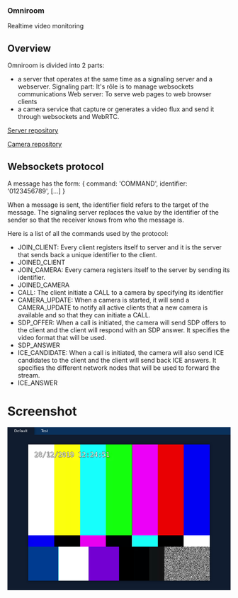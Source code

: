 ### Omniroom
Realtime video monitoring

## Overview
Omniroom is divided into 2 parts:
- a server that operates at the same time as a signaling server and a webserver.
    Signaling part: It's rôle is to manage websockets communications
    Web server: To serve web pages to web browser clients
- a camera service that capture or generates a video flux and send it through websockets and WebRTC.

[Server repository](https://github.com/room-2135/omniroom-server)

[Camera repository](https://github.com/room-2135/omniroom-camera)

## Websockets protocol

A message has the form:
{
    command: 'COMMAND',
    identifier: '0123456789',
    [...]
}

When a message is sent, the identifier field refers to the target of the message. The signaling server replaces the value by the identifier of the sender so that the receiver knows from who the message is.

Here is a list of all the commands used by the protocol:
- JOIN_CLIENT:
    Every client registers itself to server and it is the server that sends back a unique identifier to the client.
- JOINED_CLIENT
- JOIN_CAMERA:
    Every camera registers itself to the server by sending its identifier.
- JOINED_CAMERA
- CALL:
    The client initiate a CALL to a camera by specifying its identifier
- CAMERA_UPDATE:
    When a camera is started, it will send a CAMERA_UPDATE to notify all active clients that a new camera is available and so that they can initiate a CALL.
- SDP_OFFER:
    When a call is initiated, the camera will send SDP offers to the client and the client will respond with an SDP answer. It specifies the video format that will be used.
- SDP_ANSWER
- ICE_CANDIDATE:
    When a call is initiated, the camera will also send ICE candidates to the client and the client will send back ICE answers. It specifies the different network nodes that will be used to forward the stream.
- ICE_ANSWER

# Screenshot
![Default room](screenshot.png)

